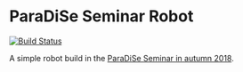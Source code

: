 # ParaDiSe Seminar Robot

[![Build Status](https://travis-ci.org/vlstill/pdsrobot.svg?branch=master)](https://travis-ci.org/vlstill/pdsrobot)

A simple robot build in the [ParaDiSe Seminar in autumn 2018](https://paradise.fi.muni.cz/seminar/2018-autumn.html).
